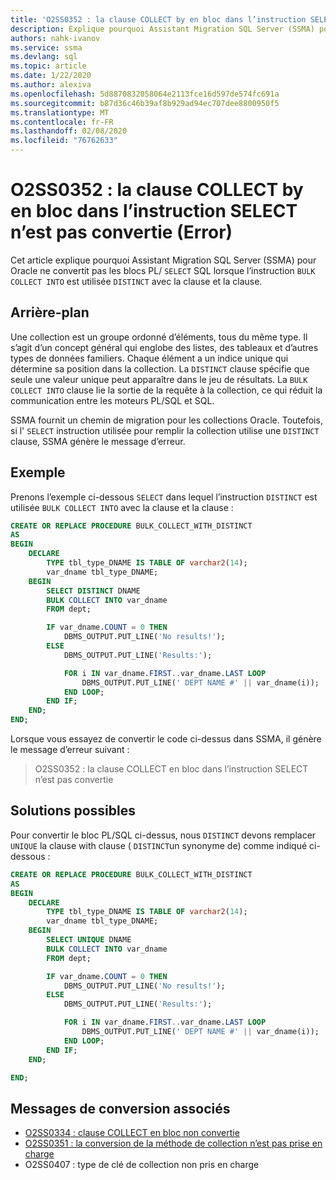 ```yaml
---
title: 'O2SS0352 : la clause COLLECT by en bloc dans l’instruction SELECT n’est pas convertie (Error)'
description: Explique pourquoi Assistant Migration SQL Server (SSMA) pour Oracle ne convertit pas les blocs PL/SQL lorsque l’instruction SELECT est utilisée avec la clause COLLECT by en bloc et la clause DISTINCT.
authors: nahk-ivanov
ms.service: ssma
ms.devlang: sql
ms.topic: article
ms.date: 1/22/2020
ms.author: alexiva
ms.openlocfilehash: 5d8870832058064e2113fce16d597de574fc691a
ms.sourcegitcommit: b87d36c46b39af8b929ad94ec707dee8800950f5
ms.translationtype: MT
ms.contentlocale: fr-FR
ms.lasthandoff: 02/08/2020
ms.locfileid: "76762633"
---
```

# <a name="o2ss0352-bulk-collect-into-clause-in-select-statement-not-converted-error"></a>O2SS0352 : la clause COLLECT by en bloc dans l’instruction SELECT n’est pas convertie (Error)

Cet article explique pourquoi Assistant Migration SQL Server (SSMA) pour Oracle ne convertit pas les blocs PL/ `SELECT` SQL lorsque l’instruction `BULK COLLECT INTO` est utilisée `DISTINCT` avec la clause et la clause.

## <a name="background"></a>Arrière-plan

Une collection est un groupe ordonné d’éléments, tous du même type. Il s’agit d’un concept général qui englobe des listes, des tableaux et d’autres types de données familiers. Chaque élément a un indice unique qui détermine sa position dans la collection. La `DISTINCT` clause spécifie que seule une valeur unique peut apparaître dans le jeu de résultats. La `BULK COLLECT INTO` clause lie la sortie de la requête à la collection, ce qui réduit la communication entre les moteurs PL/SQL et SQL.

SSMA fournit un chemin de migration pour les collections Oracle. Toutefois, si l' `SELECT` instruction utilisée pour remplir la collection utilise une `DISTINCT` clause, SSMA génère le message d’erreur.

## <a name="example"></a>Exemple

Prenons l’exemple ci-dessous `SELECT` dans lequel l’instruction `DISTINCT` est utilisée `BULK COLLECT INTO` avec la clause et la clause :

```sql
CREATE OR REPLACE PROCEDURE BULK_COLLECT_WITH_DISTINCT
AS
BEGIN
    DECLARE
        TYPE tbl_type_DNAME IS TABLE OF varchar2(14);
        var_dname tbl_type_DNAME;
    BEGIN
        SELECT DISTINCT DNAME
        BULK COLLECT INTO var_dname
        FROM dept;

        IF var_dname.COUNT = 0 THEN
            DBMS_OUTPUT.PUT_LINE('No results!');
        ELSE
            DBMS_OUTPUT.PUT_LINE('Results:');

            FOR i IN var_dname.FIRST..var_dname.LAST LOOP
                DBMS_OUTPUT.PUT_LINE(' DEPT NAME #' || var_dname(i));
            END LOOP;
        END IF;
    END;
END;
```

Lorsque vous essayez de convertir le code ci-dessus dans SSMA, il génère le message d’erreur suivant :

> O2SS0352 : la clause COLLECT en bloc dans l’instruction SELECT n’est pas convertie

## <a name="possible-remedies"></a>Solutions possibles

Pour convertir le bloc PL/SQL ci-dessus, nous `DISTINCT` devons remplacer `UNIQUE` la clause with clause ( `DISTINCT`un synonyme de) comme indiqué ci-dessous :

```sql
CREATE OR REPLACE PROCEDURE BULK_COLLECT_WITH_DISTINCT
AS
BEGIN
    DECLARE
        TYPE tbl_type_DNAME IS TABLE OF varchar2(14);
        var_dname tbl_type_DNAME;
    BEGIN
        SELECT UNIQUE DNAME
        BULK COLLECT INTO var_dname
        FROM dept;

        IF var_dname.COUNT = 0 THEN
            DBMS_OUTPUT.PUT_LINE('No results!');
        ELSE
            DBMS_OUTPUT.PUT_LINE('Results:');

            FOR i IN var_dname.FIRST..var_dname.LAST LOOP
                DBMS_OUTPUT.PUT_LINE(' DEPT NAME #' || var_dname(i));
            END LOOP;
        END IF;
    END;

END;
```

## <a name="related-conversion-messages"></a>Messages de conversion associés

* [O2SS0334 : clause COLLECT en bloc non convertie](o2ss0334.md)
* [O2SS0351 : la conversion de la méthode de collection n’est pas prise en charge](o2ss0351.md)
* O2SS0407 : type de clé de collection non pris en charge

